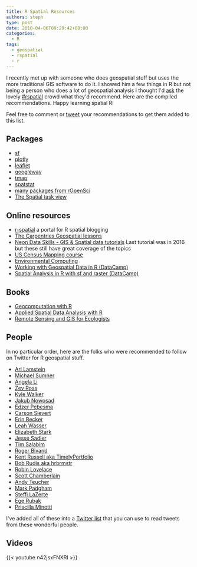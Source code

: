 ```yaml
---
title: R Spatial Resources
authors: steph
type: post
date: 2018-04-06T09:29:42+00:00
categories:
  - R
tags:
  - geospatial
  - rspatial
  - r
---
```


I recently met up with someone who does geospatial stuff but uses the more traditional GIS software to do it. I showed him a few things in R but not being a person who does a lot of geospatial analysis I thought I'd [ask](https://twitter.com/SteffLocke/status/981567001821958144) the lovely [#rspatial](https://twitter.com/search?q=%23rspatial&src=typd) crowd what they'd recommend. Here are the compiled recommendations. Happy learning spatial R!

Feel free to comment or [tweet](https://twitter.com/SteffLocke/status/981567001821958144) your recommendations to get them added to this list.

## Packages
- [sf](http://cran.r-project.org/package=sf)
- [plotly](http://cran.r-project.org/package=plotly)
- [leaflet](http://cran.r-project.org/package=leaflet)
- [googleway](http://cran.r-project.org/package=googleway)
- [tmap](http://cran.r-project.org/package=tmap)
- [spatstat](http://spatstat.org/)
- [many packages from rOpenSci](https://ropensci.org/packages/)
- [The Spatial task view](	https://CRAN.R-project.org/view=Spatial
)

## Online resources
- [r-spatial](https://www.r-spatial.org/) a portal for R spatial blogging
- [The Carpentries Geospatial lessons](http://www.datacarpentry.org/lessons/#geospatial-curriculum)
- [Neon Data Skills - GIS & Spatial data tutorials](http://neondataskills.org/spatial-data-gis/) Last tutorial was in 2016 but these still have great coverage of the topics
- [US Census Mapping course](https://arilamstein.com/census-mapping-course/)
- [Environmental Computing](http://environmentalcomputing.net/)
- [Working with Geospatial Data in R (DataCamp)](https://www.datacamp.com/courses/working-with-geospatial-data-in-r)
- [Spatial Analysis in R with sf and raster (DataCamp) ](https://www.datacamp.com/courses/spatial-analysis-in-r-with-sf-and-raster)

## Books
- [Geocomputation with R](http://geocompr.robinlovelace.net/)
- [Applied Spatial Data Analysis with R](http://geni.us/asdawr)
- [Remote Sensing and GIS for Ecologists](http://geni.us/rsgise)

## People
In no particular order, here are the folks who were recommended to follow on Twitter for R geospatial stuff.

- [Ari Lamstein](https://twitter.com/AriLamstein)
- [Michael Sumner](https://twitter.com/mdsumner)
- [Angela Li](https://twitter.com/CivicAngela)
- [Zev Ross](https://twitter.com/zevross)
- [Kyle Walker](https://twitter.com/kyle_e_walker)
- [Jakub Nowosad](https://twitter.com/jakub_nowosad)
- [Edzer Pebesma](https://twitter.com/edzerpebesma)
- [Carson Sievert](https://twitter.com/cpsievert)
- [Erin Becker](https://twitter.com/ErinSBecker)
- [Leah Wasser](https://twitter.com/LeahAWasser)
- [Elizabeth Stark](https://twitter.com/tech_is_dead)
- [Jesse Sadler](https://twitter.com/vivalosburros)
- [Tim Salabim](https://twitter.com/TimSalabim3)
- [Roger Bivand](https://twitter.com/RogerBivand)
- [Kent Russell aka TimelyPortfolio](https://twitter.com/timelyportfolio)
- [Bob Rudis aka hrbrmstr](https://twitter.com/hrbrmstr)
- [Robin Lovelace](https://twitter.com/robinlovelace)
- [Scott Chamberlain](https://twitter.com/sckottie)
- [Andy Teucher](https://twitter.com/andyteucher)
- [Mark Padgham](https://twitter.com/bikesRdata)
- [Steffi LaZerte](https://twitter.com/steffilazerte)
- [Ege Rubak](https://twitter.com/egerubak)
- [Priscilla Minotti](https://twitter.com/pmnatural)

I've added all of these into a [Twitter list](https://twitter.com/SteffLocke/lists/rspatial) that you can use to read tweets from these wonderful people.

## Videos
{{< youtube n42jsxFNXRI >}}